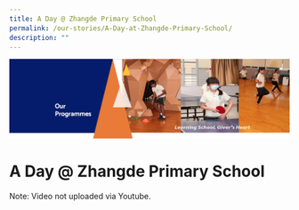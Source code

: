 ```yaml
---
title: A Day @ Zhangde Primary School
permalink: /our-stories/A-Day-at-Zhangde-Primary-School/
description: ""
---
```



![](/images/OurProgrammes.png)

A Day @ Zhangde Primary School
==============================

Note: Video not uploaded via Youtube. 